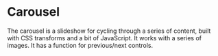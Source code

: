 # Carousel
The carousel is a slideshow for cycling through a series of content, built with CSS transforms and a bit of JavaScript. It works with a series of images. It has a function for previous/next controls.
